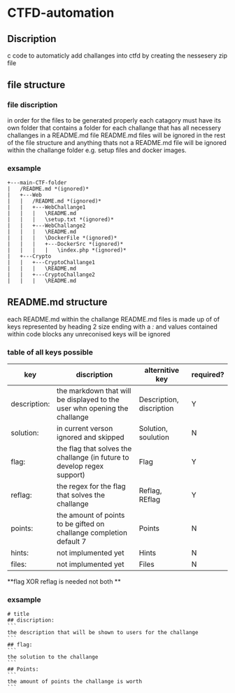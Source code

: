 # CTFD-automation
## Discription
c code to automaticly add challanges into ctfd by creating the nessesery zip file

## file structure
### file discription
in order for the files to be generated properly each catagory must have its own folder that contains a folder for each challange that has all necessery challanges in a README.md file README.md files will be ignored in the rest of the file structure and anything thats not a README.md file will be ignored within the challange folder e.g. setup files and docker images.

### exsample
```
+---main-CTF-folder
|   /README.md *(ignored)*
|   +---Web
|   |   /README.md *(ignored)*
|   |   +---WebChallange1
|   |   |   \README.md
|   |   |   \setup.txt *(ignored)*
|   |   +---WebChallange2
|   |   |   \README.md
|   |   |   \DockerFile *(ignored)*
|   |   |   +---DockerSrc *(ignored)*
|   |   |   |   \index.php *(ignored)*
|   +---Crypto
|   |   +---CryptoChallange1
|   |   |   \README.md
|   |   +---CryptoChallange2
|   |   |   \README.md
```
## README.md structure
each README.md within the challange README.md files is made up of of keys represented by heading 2 size ending with a *:* and values contained within code blocks any unreconised keys will be ignored
### table of all keys possible
| key          | discription                                                               | alternitive key          | required? |
|--------------|---------------------------------------------------------------------------|--------------------------|-----------|
| description: | the markdown that will be displayed to the user whn opening the challange | Description, discription | Y         |
| solution:    | in current verson ignored and skipped                                     | Solution, soulution      | N         |
| flag:        | the flag that solves the challange (in future to develop regex support)   | Flag                     | Y         |
| reflag:      | the regex for the flag that solves the challange                          | Reflag, REflag           | Y         |
| points:      | the amount of points to be gifted on challange completion default 7       | Points                   | N         |
| hints:       | not implumented yet                                                       | Hints                    | N         |
| files:       | not implumented yet                                                       | Files                    | N         |

**flag XOR reflag is needed not both **

### exsample
``````
# title
## discription:
```
the description that will be shown to users for the challange
```
## flag:
```
the solution to the challange
```
## Points:
```
the amount of points the challange is worth
```
``````
